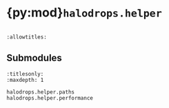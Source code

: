 # {py:mod}`halodrops.helper`

```{py:module} halodrops.helper
```

```{autodoc2-docstring} halodrops.helper
:allowtitles:
```

## Submodules

```{toctree}
:titlesonly:
:maxdepth: 1

halodrops.helper.paths
halodrops.helper.performance
```
